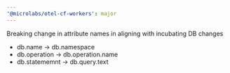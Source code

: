 ```yaml
---
'@microlabs/otel-cf-workers': major
---
```


Breaking change in attribute names in aligning with incubating DB changes

- db.name -> db.namespace
- db.operation -> db.operation.name
- db.statememnt -> db.query.text
